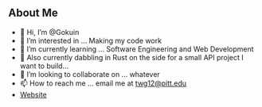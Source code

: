 ## About Me
- 👋 Hi, I’m @Gokuin
- 👀 I’m interested in ... Making my code work
- 🌱 I’m currently learning ... Software Engineering and Web Development
- 🦀 Also currently dabbling in Rust on the side for a small API project I want to build...
- 💞️ I’m looking to collaborate on ... whatever
- 📫 How to reach me ... email me at twg12@pitt.edu
- [Website](https://gokuin.github.io/)

<!---
Gokuin/Gokuin is a ✨ special ✨ repository because its `README.md` (this file) appears on your GitHub profile.
You can click the Preview link to take a look at your changes.
--->
